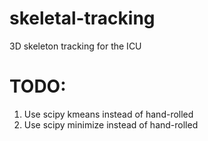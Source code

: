 # skeletal-tracking
3D skeleton tracking for the ICU


# TODO:

1. Use scipy kmeans instead of hand-rolled
2. Use scipy minimize instead of hand-rolled
